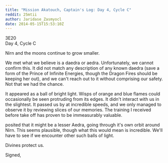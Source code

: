 ```yaml
---
title: "Mission Akatouch, Captain's Log: Day 4, Cycle C"
reddit: 25mtii
author: Jaridase_Zasmyocl
date: 2014-05-15T15:53:10Z
---
```


3E20     
Day 4, Cycle C

Nirn and the moons continue to grow smaller. 

We met what we believe is a daedra or aedra. Unfortunately, we cannot confirm this. It did not match any description of any known daedra (save a form of the Prince of Infinite Energies, though the Dragon Fires should be keeping her out), and we can't reach out to it without comprising our safety. Not that we had the chance.

It appeared as a ball of bright light. Wisps of orange and blue flames could occasionally be seen protruding from its edges. It didn't interact with us in the slightest. It passed us by at incredible speeds, and we only managed to observe it by reviewing slices of our memories. The training I received before take off has proven to be immeasurably valuable.

posited that it might be a lesser Aedra, going through it's own orbit around Nirn. This seems plausible, though what this would mean is incredible. We'll have to see if we encounter other such balls of light.

Divines protect us.

Signed,
